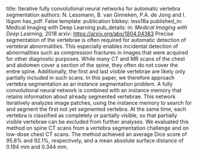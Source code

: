 title: Iterative fully convolutional neural networks for automatic vertebra segmentation
authors: N. Lessmann, B. van Ginneken, P.A. de Jong and I. Išgum
has_pdf: False
template: publication
bibkey: less18a
published_in: Medical Imaging with Deep Learning
pub_details: in: <i>Medical Imaging with Deep Learning</i>, 2018
arxiv: https://arxiv.org/abs/1804.04383
Precise segmentation of the vertebrae is often required for automatic detection of vertebral abnormalities. This especially enables incidental detection of abnormalities such as compression fractures in images that were acquired for other diagnostic purposes. While many CT and MR scans of the chest and abdomen cover a section of the spine, they often do not cover the entire spine. Additionally, the first and last visible vertebrae are likely only partially included in such scans. In this paper, we therefore approach vertebra segmentation as an instance segmentation problem. A fully convolutional neural network is combined with an instance memory that retains information about already segmented vertebrae. This network iteratively analyzes image patches, using the instance memory to search for and segment the first not yet segmented vertebra. At the same time, each vertebra is classified as completely or partially visible, so that partially visible vertebrae can be excluded from further analyses. We evaluated this method on spine CT scans from a vertebra segmentation challenge and on low-dose chest CT scans. The method achieved an average Dice score of 95.8% and 92.1%, respectively, and a mean absolute surface distance of 0.194 mm and 0.344 mm.

